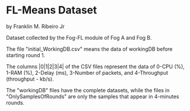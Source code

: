 # FL-Means Dataset
by Franklin M. Ribeiro Jr

Dataset collected by the Fog-FL module of Fog A and Fog B.

The file "initial_WorkingDB.csv" means the data of workingDB before starting round 1.

The columns |0|1|2|3|4| of the CSV files represent the data of 0-CPU (%), 1-RAM (%), 2-Delay (ms), 3-Number of packets, and 4-Throughput (throughput - kb/s).

The "workingDB" files have the complete datasets, while the files in "OnlySamplesOfRounds" are only the samples that appear in 4-minutes rounds.
